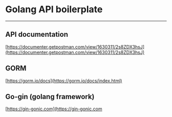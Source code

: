 
# Golang API boilerplate 

***


## API documentation

[https://documenter.getpostman.com/view/1630311/2s8ZDX3hsJ](https://documenter.getpostman.com/view/1630311/2s8ZDX3hsJ)


## GORM 

[https://gorm.io/docs](https://gorm.io/docs/index.html)


## Go-gin (golang framework)

[https://gin-gonic.com](https://gin-gonic.com

